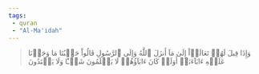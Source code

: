 ```yaml
---
tags: 
 - quran 
 - "Al-Ma'idah"
---
```


> وَإِذَا قِيلَ لَهُمۡ تَعَالَوۡاْ إِلَىٰ مَآ أَنزَلَ ٱللَّهُ وَإِلَى ٱلرَّسُولِ قَالُواْ حَسۡبُنَا مَا وَجَدۡنَا عَلَيۡهِ ءَابَآءَنَآۚ أَوَلَوۡ كَانَ ءَابَآؤُهُمۡ لَا يَعۡلَمُونَ شَيۡـٔٗا وَلَا يَهۡتَدُونَ
